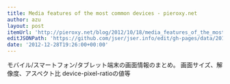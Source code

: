 ```yaml
---
title: Media features of the most common devices - pieroxy.net
author: azu
layout: post
itemUrl: 'http://pieroxy.net/blog/2012/10/18/media_features_of_the_most_common_devices.html'
editJSONPath: 'https://github.com/jser/jser.info/edit/gh-pages/data/2012/12/index.json'
date: '2012-12-28T19:26:00+00:00'
---
```

モバイル/スマートフォン/タブレット端末の画面情報のまとめ。
画面サイズ、解像度、アスペクト比
device-pixel-ratioの値等
